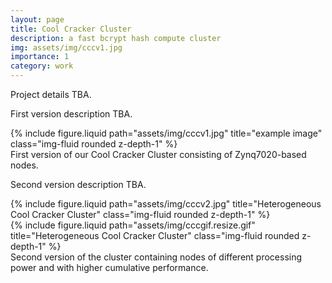 ```yaml
---
layout: page
title: Cool Cracker Cluster
description: a fast bcrypt hash compute cluster
img: assets/img/cccv1.jpg
importance: 1
category: work
---
```


Project details TBA.

First version description TBA.

<div class="row">
    <div class="col-sm mt-3 mt-md-0">
        {% include figure.liquid path="assets/img/cccv1.jpg" title="example image" class="img-fluid rounded z-depth-1" %}
    </div>
</div>
<div class="caption">
    First version of our Cool Cracker Cluster consisting of Zynq7020-based nodes.
</div>

Second version description TBA.

<div class="row justify-content-sm-center">
    <div class="col-sm-8 mt-3 mt-md-0">
        {% include figure.liquid path="assets/img/cccv2.jpg" title="Heterogeneous Cool Cracker Cluster" class="img-fluid rounded z-depth-1" %}
    </div>
    <div class="col-sm-4 mt-3 mt-md-0">
        {% include figure.liquid path="assets/img/cccgif.resize.gif" title="Heterogeneous Cool Cracker Cluster" class="img-fluid rounded z-depth-1" %}
    </div>
</div>
<div class="caption">
    Second version of the cluster containing nodes of different processing power and with higher cumulative performance.
</div>
